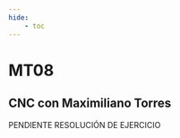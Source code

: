 ```yaml
---
hide:
    - toc
---
```


# MT08
## CNC con Maximiliano Torres

PENDIENTE RESOLUCIÓN DE EJERCICIO


 